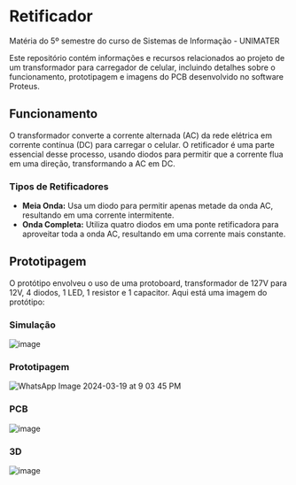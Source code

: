 # Retificador

Matéria do 5º semestre do curso de Sistemas de Informação - UNIMATER

Este repositório contém informações e recursos relacionados ao projeto de um transformador para carregador de celular, incluindo detalhes sobre o funcionamento, prototipagem e imagens do PCB desenvolvido no software Proteus.

## Funcionamento

O transformador converte a corrente alternada (AC) da rede elétrica em corrente contínua (DC) para carregar o celular. O retificador é uma parte essencial desse processo, usando diodos para permitir que a corrente flua em uma direção, transformando a AC em DC.

### Tipos de Retificadores
- **Meia Onda:** Usa um diodo para permitir apenas metade da onda AC, resultando em uma corrente intermitente.
- **Onda Completa:** Utiliza quatro diodos em uma ponte retificadora para aproveitar toda a onda AC, resultando em uma corrente mais constante.

## Prototipagem

O protótipo envolveu o uso de uma protoboard, transformador de 127V para 12V, 4 diodos, 1 LED, 1 resistor e 1 capacitor. Aqui está uma imagem do protótipo:


### Simulação
![image](https://github.com/Mateus402/sistemas-embarcados/assets/112894988/7278ce1b-feeb-4b7f-acc1-8a46f2f09bec)

### Prototipagem
![WhatsApp Image 2024-03-19 at 9 03 45 PM](https://github.com/Mateus402/sistemas-embarcados/assets/112894988/5550b0e9-3f4d-4b01-b8f7-1b2b93c14f30)

### PCB
![image](https://github.com/Mateus402/sistemas-embarcados/assets/112894988/27ac3751-726b-4e98-8595-53309e67920f)

### 3D
![image](https://github.com/Mateus402/sistemas-embarcados/assets/112894988/2d17a5b6-be9d-4f5d-a9ce-529b9d27be9d)
